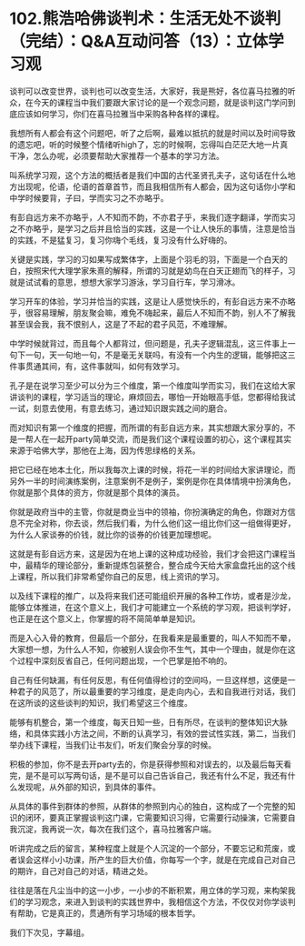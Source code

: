 # 102.熊浩哈佛谈判术：生活无处不谈判（完结）：Q&A互动问答（13）：立体学习观

谈判可以改变世界，谈判也可以改变生活，大家好，我是熊好，各位喜马拉雅的听众，在今天的课程当中我们要跟大家讨论的是一个观念问题，就是谈判这门学问到底应该如何学习，你们在喜马拉雅当中采购各种各样的课程。

我想所有人都会有这个问题吧，听了之后啊，最难以抵抗的就是时间以及时间导致的遗忘吧，听的时候整个情绪听high了，忘的时候啊，忘得叫白茫茫大地一片真干净，怎么办呢，必须要帮助大家推荐一个基本的学习方法。

叫系统学习观，这个方法的概括者是我们中国的古代圣贤孔夫子，这句话在什么地方出现呢，伦语，伦语的首章首节，而且我相信所有人都会，因为这句话你小学和中学时候要背，子曰，学而实习之不亦略乎。

有彭自远方来不亦略乎，人不知而不韵，不亦君子乎，来我们逐字翻译，学而实习之不亦略乎，是学习之后并且恰当的实践，这是一个让人快乐的事情，注意是恰当的实践，不是猛复习，复习你嗨个毛线，复习没有什么好嗨的。

关键是实践，学习的习如果写成繁体字，上面是个羽毛的羽，下面是一个白天的白，按照宋代大理学家朱熹的解释，所谓的习就是幼鸟在白天正翅而飞的样子，习就是试试看的意思，想想大家学习游泳，学习自行车，学习滑冰。

学习开车的体验，学习并恰当的实践，这是让人感觉快乐的，有彭自远方来不亦略乎，很容易理解，朋友聚会嘛，难免不嗨起来，最后人不知而不韵，别人不了解我甚至误会我，我不恨别人，这是了不起的君子风范，不难理解。

中学时候就背过，而且每个人都背过，但问题是，孔夫子逻辑混乱，这三件事上一句下一句，天一句地一句，不是毫无关联吗，有没有一个内生的逻辑，能够把这三件事贯通其间，有，这件事就叫，如何有效学习。

孔子是在说学习至少可以分为三个维度，第一个维度叫学而实习，我们在这给大家讲谈判的课程，学习适当的理论，麻烦回去，哪怕一开始眼高手低，您都得给我试一试，刻意去使用，有意去练习，通过知识跟实践之间的磨合。

而对知识有第一个维度的把握，而所谓的有彭自远方来，其实想跟大家分享的，不是一帮人在一起开party简单交流，而是我们这个课程设置的初心，这个课程其实来源于哈佛大学，那他在上海，因为传思绿格的关系。

把它已经在地本土化，所以我每次上课的时候，将花一半的时间给大家讲理论，而另外一半的时间演练案例，注意案例不是例子，案例是你在具体情境中扮演角色，你就是那个具体的资方，你就是那个具体的演员。

你就是政府当中的主管，你就是商业当中的领袖，你扮演确定的角色，你跟对方信息不完全对称，你去谈，然后我们看，为什么他们这一组比你们这一组做得更好，为什么人家谈券的价钱，就比你的谈券的价钱更加理想呢。

这就是有彭自远方来，这是因为在地上课的这种成功经验，我们才会把这门课程当中，最精华的理论部分，重新提炼包装整合，整合成今天给大家盒盘托出的这个线上课程，所以我们非常希望你自己的反思，线上资讯的学习。

以及线下课程的推广，以及将来我们还可能组织开展的各种工作坊，或者是沙龙，能够立体推进，在这个意义上，我们才可能建立一个系统的学习观，把谈判学好，也正是在这个意义上，你掌握的将不简简单单是知识。

而是入心入骨的教育，但最后一个部分，在我看来是最重要的，叫人不知而不晕，大家想一想，为什么人不知，你被别人误会你不生气，其中一个理由，就是你在这个过程中深刻反省自己，任何问题出现，一个巴掌是拍不响的。

自己有任何缺漏，有任何反思，有任何值得检讨的空间吗，一旦这样想，这便是一种君子的风范了，所以最重要的学习维度，是走向内心，去和自我进行对话，我们在这所谈的这些谈判的知识，我们希望这三个维度。

能够有机整合，第一个维度，每天日知一些，日有所尽，在谈判的整体知识大脉络，和具体实践小方法之间，不断的认真学习，有效的尝试性实践，第二，当我们举办线下课程，当我们让书友们，听友们聚会分享的时候。

积极的参加，你不是去开party去的，你是获得参照和对误去的，以及最后每天看完，是不是可以写两句话，是不是可以自己告诉自己，我还有什么不足，我还有什么发现呢，从外部的知识，到具体的事件。

从具体的事件到群体的参照，从群体的参照到内心的独白，这构成了一个完整的知识的闭环，要真正掌握谈判这门课，它需要知识习得，它需要行动操演，它需要自我沉淀，我再说一次，每次在我们这个，喜马拉雅客户端。

听讲完成之后的留言，某种程度上就是个人沉淀的一个部分，不要忘记和荒废，或者误会这样小小功课，所产生的巨大价值，你每写一个字，就是在完成自己对自己的期许，自己对自己的对话，精进之处。

往往是落在凡尘当中的这一小步，一小步的不断积累，用立体的学习观，来构架我们的学习观念，来进入到谈判的实践世界中，我相信这个方法，不仅仅对你学谈判有帮助，它是真正的，贯通所有学习场域的根本哲学。

我们下次见，字幕组。